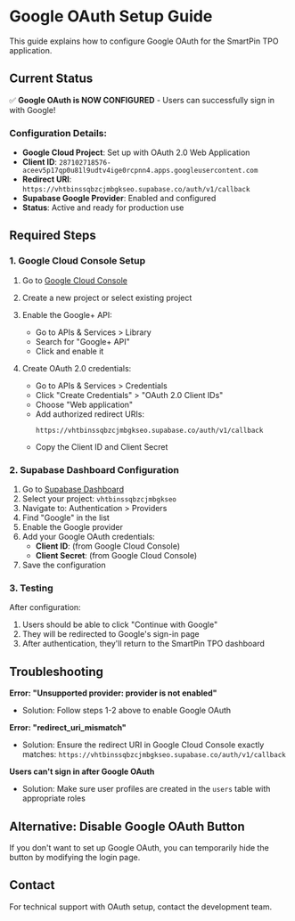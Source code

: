 # Google OAuth Setup Guide

This guide explains how to configure Google OAuth for the SmartPin TPO application.

## Current Status
✅ **Google OAuth is NOW CONFIGURED** - Users can successfully sign in with Google!

### Configuration Details:
- **Google Cloud Project**: Set up with OAuth 2.0 Web Application
- **Client ID**: `287102718576-aceev5p17qp0u81l9udtv4ige0rcpnn4.apps.googleusercontent.com`
- **Redirect URI**: `https://vhtbinssqbzcjmbgkseo.supabase.co/auth/v1/callback`
- **Supabase Google Provider**: Enabled and configured
- **Status**: Active and ready for production use

## Required Steps

### 1. Google Cloud Console Setup

1. Go to [Google Cloud Console](https://console.cloud.google.com/)
2. Create a new project or select existing project
3. Enable the Google+ API:
   - Go to APIs & Services > Library
   - Search for "Google+ API" 
   - Click and enable it

4. Create OAuth 2.0 credentials:
   - Go to APIs & Services > Credentials
   - Click "Create Credentials" > "OAuth 2.0 Client IDs"
   - Choose "Web application"
   - Add authorized redirect URIs:
     ```
     https://vhtbinssqbzcjmbgkseo.supabase.co/auth/v1/callback
     ```
   - Copy the Client ID and Client Secret

### 2. Supabase Dashboard Configuration

1. Go to [Supabase Dashboard](https://supabase.com/dashboard)
2. Select your project: `vhtbinssqbzcjmbgkseo`
3. Navigate to: Authentication > Providers
4. Find "Google" in the list
5. Enable the Google provider
6. Add your Google OAuth credentials:
   - **Client ID**: (from Google Cloud Console)
   - **Client Secret**: (from Google Cloud Console)
7. Save the configuration

### 3. Testing

After configuration:
1. Users should be able to click "Continue with Google" 
2. They will be redirected to Google's sign-in page
3. After authentication, they'll return to the SmartPin TPO dashboard

## Troubleshooting

**Error: "Unsupported provider: provider is not enabled"**
- Solution: Follow steps 1-2 above to enable Google OAuth

**Error: "redirect_uri_mismatch"**
- Solution: Ensure the redirect URI in Google Cloud Console exactly matches:
  `https://vhtbinssqbzcjmbgkseo.supabase.co/auth/v1/callback`

**Users can't sign in after Google OAuth**
- Solution: Make sure user profiles are created in the `users` table with appropriate roles

## Alternative: Disable Google OAuth Button

If you don't want to set up Google OAuth, you can temporarily hide the button by modifying the login page.

## Contact

For technical support with OAuth setup, contact the development team.
